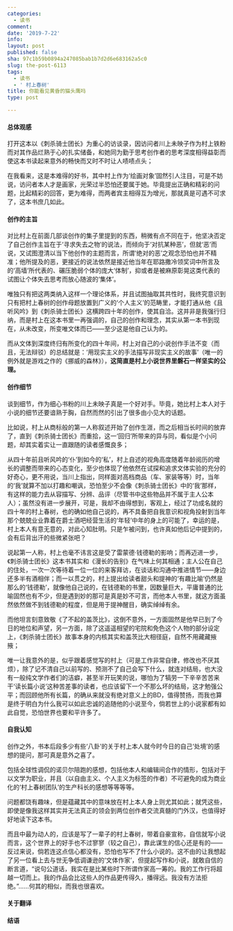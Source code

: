 ```yaml
---
categories:
  - 读书
comment: 
date: '2019-7-22'
info: 
layout: post
published: false
sha: 97c1b59b0894a247085bab1b7d2d6e683162a5c0
slug: the-post-6113
tags:
  - 读书
  - ' 村上春树'
title: 你能看见黄昏的猫头鹰吗
type: post

---
```


#### 总体观感
打开这本以《刺杀骑士团长》为重心的访谈录，因访问者川上未映子作为村上铁粉而对其作品烂熟于心的扎实储备，和她同为勤于思考创作者的思考深度相得益彰而使这本书读起来意外的畅快而又时不时让人啧啧点头；

在我看来，这是本难得的好书，其中村上作为‘绘画对象’固然引人注目，可是不妨说，访问者本人才是画家，光荣过半恐怕还要属于她。毕竟提出正确和精彩的问题，比起精彩的回答，更为难得，而两者宾主相得互为增光，那就真是可遇不可求了，这本书庶几如此。

#### 创作的主旨

对比村上在前面几部谈创作的集子里提到的东西，稍微有点不同在于，他坚决否定了自己创作主旨在于‘寻求失去之物’的说法，而倾向于‘对抗某种恶’，但就‘恶’而说，又试图澄清以当下他创作的主题而言，所谓‘绝对的恶’之观念恐怕也并不精准；他所提及的恶，更接近的说法依然是接近他当年在耶路撒冷领奖词中所言及的‘高墙’所代表的、碾压脆弱个体的庞大‘体制’，抑或者是被麻原彰晃这类代表的试图让个体失去思考而放心随波的‘集体’。

唯独只有把这两类纳入这样一个理论体系，并且试图抽取其共性时，我终究意识到只有把村上春树的创作母题放置到广义的‘个人主义’的范畴里，才能打通从他《且听风吟》到《刺杀骑士团长》这横跨四十年的创作，使其自洽。这并非是我强行归纳，而是村上在这本书里一再强调的，自己的创作和理念，其实从第一本书到现在，从未改变，所变唯文体而已——至少这是他自己认为的。

而从文体到深度终归有所变化的四十年间，村上对自己的小说创作手法不变（而且，无法辩驳）的总结就是：‘用现实主义的手法描写非现实主义的故事’（唯一的例外就是游戏之作的《挪威的森林》），**这简直是村上小说世界里磐石一样坚实的公理。**  

#### 创作细节 

谈到细节，作为细心书粉的川上未映子真是一个好对手。毕竟，她比村上本人对于小说的细节还要谙熟于胸，自然而然的引出了很多由小见大的话题。

比如说，村上从商标般的第一人称叙述开始了创作生涯，而之后相当长时间的放弃了，直到《刺杀骑士团长》而重拾，这一‘回归’所带来的异与同，看似是个小问题，却其实着实让一直跟随的读者感慨良多；

从四十年前且听风吟的‘仆’到如今的‘私’，村上自述的视角高度随着年龄阅历的增长的调整而带来的心态变化，至少也体现了他依然在试探和追求文体实验的充分的好奇心，更不用说，当川上指出，同样面对高档商品（车、家装等等）时，当年的‘我’就算不加以打趣和嘲讽，恐怕至少不会像《刺杀骑士团长》中的‘我’那样，有这样的能力去从容描写、分辨、品评（尽管书中这些物品并不属于主人公本人）；虽然没有进一步展开，可是，我却不由得想到，客观上，经过了功成名就的四十年的村上春树，也的确如他自己说的，再不具备把自我意识和视角投射到当年那个兢兢业业靠着在爵士酒吧经营生活的‘年轻’中年的身上的可能了，幸运的是，村上本人有意无意的，对此心知肚明。只是乍被问到，也许真如他后记中提到的，会有后背出汗的些微紧张吧？

说起第一人称，村上也毫不讳言这是受了雷蒙德·钱德勒的影响；而再迈进一步，《刺杀骑士团长》这本书其实和《漫长的告别》在气味上何其相通；主人公在自己的住处，一次一次等待着一位一位的来客拜访，在谈话和沟通中推进情节——身边还多半有酒相伴；而一以贯之的，村上提出给读者甜头和提神的‘有趣比喻’仍然是那么的‘钱德勒’，就像他自己说的，在钱德勒的书里，因数量巨大，平庸普通的比喻固然也有不少，但是遇到妙的那可是真是妙不可言，而他本人书里，就这方面虽然依然做不到钱德勒的程度，但是用于提神醒目，确实绰绰有余。

而他坦言刻意致敬《了不起的盖茨比》，这倒不意外，一方面固然是他早已到了今日的地位和声望，另一方面，除了这遥遥相望的宅院和免色这个人物的部分设定上，《刺杀骑士团长》故事本身的内核其实和盖茨比大相径庭，自然不用藏藏掖掖；

唯一让我意外的是，似乎跟着感觉写的村上（可是工作非常自律，修改也不厌其烦），除了记不清自己以前写的、预测不了自己会写下什么，就连对结局，也大没有一般纯文学作者们的洁癖，甚至半开玩笑的说，哪怕为了犒劳一下辛辛苦苦来干‘读长篇小说’这种苦差事的读者，也应该留下一个不那么坏的结局，这才勉强公平；而回顾他所有长篇，的确从来就没有绝对意义上的BD，值得赞扬，而我也算是终于明白为什么我可以如此忠诚的追随他的小说至今，倘若世上的小说家都有如此自觉，恐怕世界也要和平许多了。


#### 自我认知

创作之外，书本后段多少有些‘八卦’的关于村上本人就今时今日的自己‘处境’的感想的提问，那可真是意外之喜了。

包括全球性调侃的诺贝尔陪跑的感想，包括他本人和编辑间合作的情形，包括对于以文学为职业，并且（以自由主义、个人主义为标签的作者）不可避免的成为商业化的‘村上春树团队’的生产科长的感想等等等等。

问题都饶有趣味，但是蕴藏其中的意味放在村上本人身上则尤其如此；就凭这些，即使是像我这样其实并无法真正的领会到两位创作者交流真髓的门外汉，也值得好好地读下这本书。

而且中最为动人的，应该是写了一辈子的村上春树，带着自豪宣称，自信就写小说而言，这个世界上的好手也不过寥寥（较之自己），靠此谋生的信心还是有的——反过来说，倘若连这点信心都没有，恐怕也写不了什么小说的。这不由的让我想起了另一位看上去与世无争低调谦逊的‘文体作家’，但提起写作和小说，就敢自信的断言道，“说句公道话，我实在是比某些时下所谓作家高一筹的。我的工作行将超越一切而上。我的作品会比这些人的作品更传得久，播得远。我没有方法拒绝。”……何其的相似，而我也很喜欢。


#### 关于翻译

#### 结语







